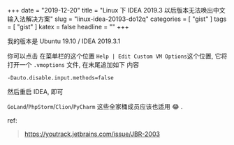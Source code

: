 +++
date = "2019-12-20"
title = "Linux 下 IDEA 2019.3 以后版本无法唤出中文输入法解决方案"
slug = "linux-idea-20193-do12q"
categories = [ "gist" ]
tags = [ "gist" ]
katex = false
headline = ""
+++

我的版本是 Ubuntu 19.10 / IDEA 2019.3.1

你可以点击 在菜单栏的这个位置 `Help | Edit Custom VM Options`这个位置, 它将打开一个 `.vmoptions` 文件, 在末尾追加如下 内容

```
-Dauto.disable.input.methods=false
```

然后重启 IDEA, 即可

`GoLand`/`PhpStorm`/`Clion`/`PyCharm` 这些全家桶成员应该也适用 :joy: .

ref: 
> https://youtrack.jetbrains.com/issue/JBR-2003